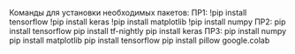 Команды для установки необходимых пакетов:
ПР1:
	!pip install tensorflow
	!pip install keras
	!pip install matplotlib
	!pip install numpy
ПР2:
	pip install tensorflow
	pip install tf-nightly
	pip install keras
ПР3:
	pip install numpy
	pip install matplotlib
	pip install tensorflow
	pip install pillow
	google.colab	
